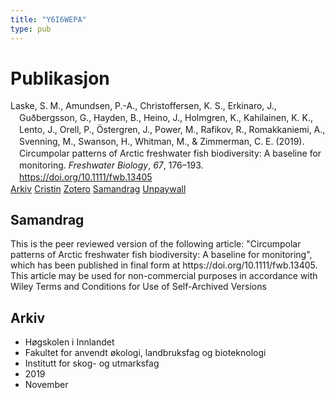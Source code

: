 ```yaml
---
title: "Y6I6WEPA"
type: pub
---
```

<h1>Publikasjon</h1>
<article id="csl-bib-container-Y6I6WEPA" class="csl-bib-container">
  <div class="csl-bib-body" style="line-height: 1.35; padding-left: 1em; text-indent:-1em;">
  <div class="csl-entry">Laske, S. M., Amundsen, P.-A., Christoffersen, K. S., Erkinaro, J., Gu&#xF0;bergsson, G., Hayden, B., Heino, J., Holmgren, K., Kahilainen, K. K., Lento, J., Orell, P., &#xD6;stergren, J., Power, M., Rafikov, R., Romakkaniemi, A., Svenning, M., Swanson, H., Whitman, M., &amp; Zimmerman, C. E. (2019). Circumpolar patterns of Arctic freshwater fish biodiversity: A baseline for monitoring. <i>Freshwater Biology</i>, <i>67</i>, 176&#x2013;193. <a href="https://doi.org/10.1111/fwb.13405">https://doi.org/10.1111/fwb.13405</a></div>
</div>
  <div class="csl-bib-buttons">
    <a href="#taxonomy-article-Y6I6WEPA" class="csl-bib-button">Arkiv</a>
    <a href="https://app.cristin.no/results/show.jsf?id=1747571" alt="Cristin URL" class="csl-bib-button">Cristin</a>
    <a href="http://zotero.org/groups/5402882/items/Y6I6WEPA" alt="Zotero URL" class="csl-bib-button">Zotero</a>
    <a href="#abstract-article-Y6I6WEPA" class="csl-bib-button">Samandrag</a>
    <a href="https://doi.org/10.1111/fwb.13405" class="csl-bib-button">Unpaywall</a>
  </div>
  <div id="csl-bib-meta-container-Y6I6WEPA"></div>
</article>
<div id="csl-bib-meta-Y6I6WEPA" class="csl-bib-meta">
  <article id="abstract-article-Y6I6WEPA" class="abstract-article">
    <h1>Samandrag</h1>
    This is the peer reviewed version of the following article: "Circumpolar patterns of Arctic freshwater fish biodiversity: A baseline for monitoring", which has been published in final form at https://doi.org/10.1111/fwb.13405. This article may be used for non-commercial purposes in accordance with Wiley Terms and Conditions for Use of Self-Archived Versions
  </article>
  <article id="taxonomy-article-Y6I6WEPA" class="taxonomy-article">
    <h1>Arkiv</h1>
    <ul>
      <li>Høgskolen i Innlandet</li>
      <li>Fakultet for anvendt økologi, landbruksfag og bioteknologi</li>
      <li>Institutt for skog- og utmarksfag</li>
      <li>2019</li>
      <li>November</li>
    </ul>
  </article>
</div>

